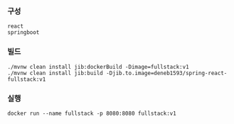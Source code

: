 ### 구성
    react
    springboot
    
### 빌드
    ./mvnw clean install jib:dockerBuild -Dimage=fullstack:v1
    ./mvnw clean install jib:build -Djib.to.image=deneb1593/spring-react-fullstack:v1

### 실행
    docker run --name fullstack -p 8080:8080 fullstack:v1